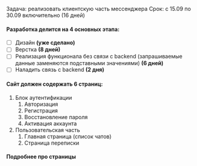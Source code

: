 Задача: реализовать клиентскую часть мессенджера
Срок: с 15.09 по 30.09 включительно (16 дней)
#### Разработка делится на 4 основных этапа:
- [ ] Дизайн **(уже сделано)**
- [ ] Верстка **(8 дней)**
- [ ] Реализация функционала без связи с backend (запрашиваемые данные заменяются подставными значениями) **(6 дней)**
- [ ] Наладить связь с backend **(2 дня)**

#### Сайт должен содержать 6 страниц:
1. Блок аутентификации
	1. Авторизация
	2. Регистрация
	3. Восстановление пароля
	4. Активация аккаунта
2. Пользовательская часть
	1. Главная страница (список чатов)
	2. Страница переписки

#### Подробнее про страницы

##### 